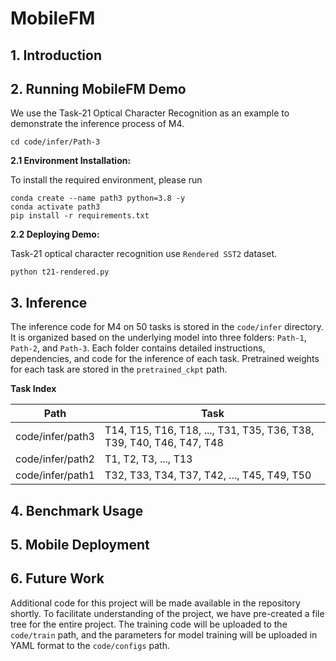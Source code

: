 # MobileFM

## 1. Introduction

## 2. Running MobileFM Demo

We use the Task-21 Optical Character Recognition as an example to demonstrate the inference process of M4.

```
cd code/infer/Path-3
```

**2.1 Environment Installation:**

To install the required environment, please run

```
conda create --name path3 python=3.8 -y
conda activate path3
pip install -r requirements.txt
```

**2.2 Deploying Demo:**

Task-21 optical character recognition use `Rendered SST2` dataset.

```
python t21-rendered.py
```

## 3. Inference

The inference code for M4 on 50 tasks is stored in the `code/infer` directory. It is organized based on the underlying model into three folders: `Path-1`, `Path-2`, and `Path-3`. Each folder contains detailed instructions,  dependencies, and code for the inference of each task. Pretrained weights for each task are stored in the `pretrained_ckpt` path.

**Task Index**

| Path                      | Task                                                                |
| ------------------------- | --------------------------------------------------------------------|
| code/infer/path3         | T14, T15, T16, T18, ..., T31, T35, T36, T38, T39, T40, T46, T47, T48|
| code/infer/path2         | T1, T2, T3, ..., T13                                                |
| code/infer/path1         | T32, T33, T34, T37, T42, ..., T45, T49, T50                         |

<!-- 
| Path                      | Task                                        |
| ------------------------- | ------------------------------------------- |
| code/infer/ImageBind-LoRA | T21, T22, T23, T29, T35, T39, T40, T46, T47 |
| code/infer/llama-tasks    | T8                                          |
| code/infer/pandagpt-tasks | T49, T33, T34, T37                          |
-->
## 4. Benchmark Usage

## 5. Mobile Deployment

## 6. Future Work

Additional code for this project will be made available in the repository shortly. To facilitate understanding of the project, we have pre-created a file tree for the entire project. The training code will be uploaded to the `code/train` path, and the parameters for model training will be uploaded in YAML format to the `code/configs` path.
